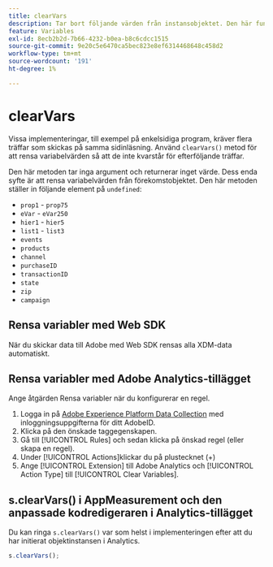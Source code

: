 ```yaml
---
title: clearVars
description: Tar bort följande värden från instansobjektet. Den här funktionen tar bort elementen (anger dem som "undefined").
feature: Variables
exl-id: 8ecb2b2d-7b66-4232-b0ea-b8c6cdcc1515
source-git-commit: 9e20c5e6470ca5bec823e8ef6314468648c458d2
workflow-type: tm+mt
source-wordcount: '191'
ht-degree: 1%

---
```


# clearVars

Vissa implementeringar, till exempel på enkelsidiga program, kräver flera träffar som skickas på samma sidinläsning. Använd `clearVars()` metod för att rensa variabelvärden så att de inte kvarstår för efterföljande träffar.

Den här metoden tar inga argument och returnerar inget värde. Dess enda syfte är att rensa variabelvärden från förekomstobjektet. Den här metoden ställer in följande element på `undefined`:

* `prop1` - `prop75`
* `eVar` - `eVar250`
* `hier1` - `hier5`
* `list1` - `list3`
* `events`
* `products`
* `channel`
* `purchaseID`
* `transactionID`
* `state`
* `zip`
* `campaign`

## Rensa variabler med Web SDK

När du skickar data till Adobe med Web SDK rensas alla XDM-data automatiskt.

## Rensa variabler med Adobe Analytics-tillägget

Ange åtgärden Rensa variabler när du konfigurerar en regel.

1. Logga in på [Adobe Experience Platform Data Collection](https://experience.adobe.com/data-collection) med inloggningsuppgifterna för ditt AdobeID.
2. Klicka på den önskade taggegenskapen.
3. Gå till [!UICONTROL Rules] och sedan klicka på önskad regel (eller skapa en regel).
4. Under [!UICONTROL Actions]klickar du på plustecknet (+)
5. Ange [!UICONTROL Extension] till Adobe Analytics och [!UICONTROL Action Type] till [!UICONTROL Clear Variables].

## s.clearVars() i AppMeasurement och den anpassade kodredigeraren i Analytics-tillägget

Du kan ringa `s.clearVars()` var som helst i implementeringen efter att du har initierat objektinstansen i Analytics.

```js
s.clearVars();
```

